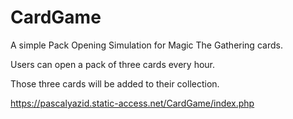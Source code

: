 # CardGame
A simple Pack Opening Simulation for Magic The Gathering cards.

Users can open a pack of three cards every hour.

Those three cards will be added to their collection.

https://pascalyazid.static-access.net/CardGame/index.php
